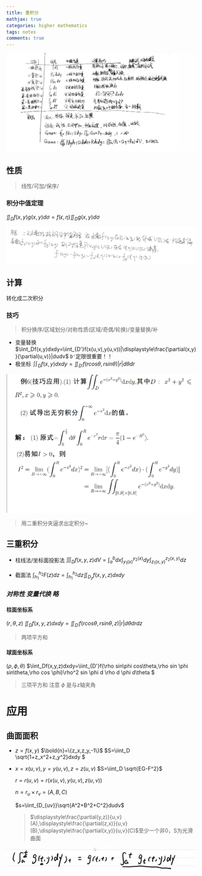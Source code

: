 ```yaml
---
title: 重积分
mathjax: true
categories: higher mathematics
tags: notes
comments: true
---
```


![](2022-05-30-09-15-50.png)
## 性质
>线性/可加/保序/

### 积分中值定理

$\iint_Df(x,y)g(x,y)d\sigma=f(\epsilon,\eta)\iint_Dg(x,y)d\sigma$

![](2022-04-08-15-04-58.png)

## 计算

转化成二次积分

### 技巧

>积分换序/区域划分/对称性质(区域/奇偶/轮换)/变量替换/补

* 变量替换
  $\iint_Df(x,y)dxdy=\iint_{D'}f(x(u,v),y(u,v))|\displaystyle\frac{\partial(x,y)}{\partial(u,v)}|dudv$
  `D'`定限很重要！！
* 极坐标
    $\iint_Df(x,y)dxdy=\iint_{D'}f(r cos\theta,r sin\theta)|r|d\theta dr$

![](2022-03-28-08-17-23.png)
> 用二重积分夹逼求出定积分~

## 三重积分
* 柱线法/坐标面投影法
  $\iiint_Df(x,y,z)dV=\int_a^bdx\int_{y_1(x)}^{y_2(x)}dy\int_{z_1(x,y)}^{z_2(x,y)}dz$

* 截面法
  $\int_{h_1}^{h_2}F(z)dz=\int_{h_1}^{h_2}dz\iint_{D_z}f(x,y,z)dxdy$

### *对称性 变量代换 略*
#### 柱面坐标系
$(r,\theta,z)$
  $\iint_Df(x,y,z)dxdy=\iint_{D'}f(r cos\theta,r sin\theta,z)|r|d\theta dr dz$

> 两项平方和
#### 球面坐标系
$(\rho,\phi,\theta)$
  $\iint_Df(x,y,z)dxdy=\iint_{D'}f(\rho sin\phi cos\theta,\rho sin \phi sin\theta,\rho cos \phi)\rho^2 sin \phi d \rho d \phi d\theta $

> 三项平方和
> 注意 $\phi$ 是与z轴夹角

# 应用
## 曲面面积
* $z=f(x,y)$
$\bold{n}=\{z_x,z_y,-1\}$
$S=\iint_D \sqrt{1+z_x^2+z_y^2}dxdy $

* $x=x(u,v),y=y(u,v),z=z(u,v)$
  $S=\iint_D \sqrt{EG-F^2}$

  $r=r(u,v)=r(x(u,v),y(u,v),z(u,v))$

  $n=r_u \times r_v=(A,B,C)$

  $s=\iint_{D_{uv}}\sqrt{A^2+B^2+C^2}dudv$
  
  > $\displaystyle\frac{\partial(y,z)}{u,v}(A),\displaystyle\frac{\partial(z,x)}{u,v}(B),\displaystyle\frac{\partial(x,y)}{u,v}(C)$至少一个非0，S为光滑曲面

![](2022-04-11-08-10-46.png)
<script type="text/javascript" src="http://cdn.mathjax.org/mathjax/latest/MathJax.js?config=TeX-AMS-MML_HTMLorMML"></script>
<script type="text/x-mathjax-config">
  MathJax.Hub.Config({ tex2jax: {inlineMath: [['$', '$']]}, messageStyle: "none" });
</script>